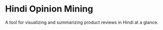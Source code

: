 # Hindi Opinion Mining

A tool for visualizing and summarizing product reviews in Hindi at a glance.